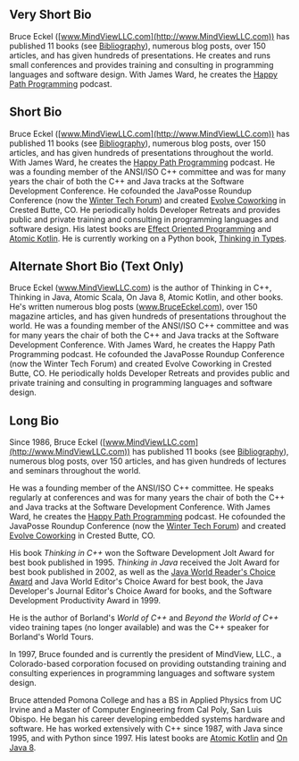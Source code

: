 ## Very Short Bio

Bruce Eckel ([www.MindViewLLC.com](http://www.MindViewLLC.com)) has published 11
books (see [Bibliography](https://www.mindviewllc.com/bibliography/)), numerous
blog posts, over 150 articles, and has given hundreds of presentations. He
creates and runs small conferences and provides training and consulting in
programming languages and software design. With James Ward, he creates
the [Happy Path Programming](http://happypathprogramming.com/) podcast.

## Short Bio

Bruce Eckel ([www.MindViewLLC.com](http://www.MindViewLLC.com)) has published 11 books (see [Bibliography](https://www.mindviewllc.com/bibliography/)), numerous blog posts, over 150 articles, and has given hundreds of presentations throughout the world. With James Ward, he creates the [Happy Path Programming](http://happypathprogramming.com/) podcast. He was a founding member of the ANSI/ISO C++ committee and
was for many years the chair of both the C++ and Java tracks at the Software Development Conference. He cofounded the JavaPosse Roundup Conference (now the [Winter Tech Forum](http://www.WinterTechForum.com)) and created [Evolve Coworking](http://www.EvolveWork.co) in Crested Butte, CO. He periodically holds Developer Retreats and provides public and private training and consulting in programming languages and software design. His latest books are [Effect Oriented Programming](https://effectorientedprogramming.com/) and [Atomic Kotlin](https://www.atomickotlin.com/). He is currently working on a Python book, [Thinking in Types](https://thinkingintypes.com/).

## Alternate Short Bio (Text Only)

Bruce Eckel (www.MindViewLLC.com) is the author of Thinking in C++, Thinking in Java, Atomic Scala, On Java 8, Atomic Kotlin, and other books. He's written numerous blog posts (www.BruceEckel.com), over 150 magazine articles, and has given hundreds of presentations throughout the world. He was a founding member of the ANSI/ISO C++ committee and was for many years the chair of both the C++ and Java tracks at the Software Development Conference. With James Ward, he creates the Happy Path Programming podcast. He cofounded the JavaPosse Roundup Conference (now the Winter Tech Forum) and created Evolve Coworking in Crested Butte, CO. He periodically holds Developer Retreats and provides public and private training and consulting in programming languages and software design.

## Long Bio

Since 1986, Bruce Eckel ([www.MindViewLLC.com](http://www.MindViewLLC.com)) has
published 11 books (see
[Bibliography](https://www.mindviewllc.com/bibliography/)), numerous blog posts,
over 150 articles, and has given hundreds of lectures and seminars throughout
the world.

He was a founding member of the ANSI/ISO C++ committee. He speaks regularly at
conferences and was for many years the chair of both the C++ and Java tracks at
the Software Development Conference. With James Ward, he creates the
[Happy Path Programming](http://happypathprogramming.com/) podcast. He cofounded
the JavaPosse Roundup Conference (now the
[Winter Tech Forum](http://www.WinterTechForum.com)) and created
[Evolve Coworking](http://www.EvolveWork.co) in Crested Butte, CO.

His book *Thinking in C++* won the Software Development Jolt Award for best book
published in 1995. *Thinking in Java* received the Jolt Award for best book
published in 2002, as well as the [Java World Reader's Choice
Award](http://www.javaworld.com/javaworld/rcawards99/jw-0320-rca.html) and Java
World Editor's Choice Award for best book, the Java Developer's Journal Editor's
Choice Award for books, and the Software Development Productivity Award in 1999.

He is the author of Borland's *World of C++* and *Beyond the World of C++* video
training tapes (no longer available) and was the C++ speaker for Borland's World
Tours.

In 1997, Bruce founded and is currently the president of MindView, LLC., a
Colorado-based corporation focused on providing outstanding training and
consulting experiences in programming languages and software system design.

Bruce attended Pomona College and has a BS in Applied Physics from UC Irvine and
a Master of Computer Engineering from Cal Poly, San Luis Obispo. He began his
career developing embedded systems hardware and software. He has worked
extensively with C++ since 1987, with Java since 1995, and with Python since
1997. His latest books are [Atomic Kotlin](https://www.atomickotlin.com/) and
[On Java 8](https://www.onjava8.com/).
